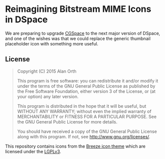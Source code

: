 # Reimagining Bitstream MIME Icons in DSpace
We are preparing to upgrade [CGSpace](https://cgspace.cgiar.org) to the next major version of DSpace, and one of the wishes was that we could replace the generic thumbnail placeholder icon with something more useful.

## License

>Copyright (C) 2015 Alan Orth
>
>This program is free software: you can redistribute it and/or modify
>it under the terms of the GNU General Public License as published by
>the Free Software Foundation, either version 3 of the License, or
>(at your option) any later version.
>
>This program is distributed in the hope that it will be useful,
>but WITHOUT ANY WARRANTY; without even the implied warranty of
>MERCHANTABILITY or FITNESS FOR A PARTICULAR PURPOSE.  See the
>GNU General Public License for more details.
>
>You should have received a copy of the GNU General Public License
>along with this program.  If not, see <http://www.gnu.org/licenses/>.

This repository contains icons from the [Breeze icon theme](https://github.com/NitruxSA/breeze-icon-theme) which are licensed under the [LGPLv3](https://github.com/NitruxSA/breeze-icon-theme/blob/master/LICENSE).
